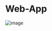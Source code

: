 # Web-App
![image](https://user-images.githubusercontent.com/89372116/158736869-d00701be-48ab-4f62-a7e6-9fe0105c722e.png)
